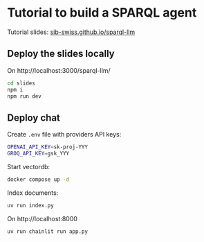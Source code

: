 # Tutorial to build a SPARQL agent

Tutorial slides: [sib-swiss.github.io/sparql-llm](https://sib-swiss.github.io/sparql-llm)

## Deploy the slides locally

On http://localhost:3000/sparql-llm/

```sh
cd slides
npm i
npm run dev
```

## Deploy chat

Create `.env` file with providers API keys:

```sh
OPENAI_API_KEY=sk-proj-YYY
GROQ_API_KEY=gsk_YYY
```

Start vectordb:

```sh
docker compose up -d
```

Index documents:

```sh
uv run index.py
```

On http://localhost:8000

```sh
uv run chainlit run app.py
```
